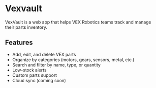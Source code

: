# Vexvault
VexVault is a web app that helps VEX Robotics teams track and manage their parts inventory.

## Features
- Add, edit, and delete VEX parts
- Organize by categories (motors, gears, sensors, metal, etc.)
- Search and filter by name, type, or quantity
- Low-stock alerts
- Custom parts support
- Cloud sync (coming soon)


